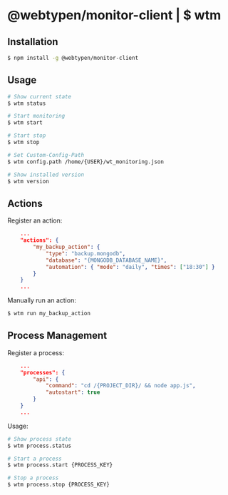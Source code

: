 # @webtypen/monitor-client | $ wtm

## Installation

```bash
$ npm install -g @webtypen/monitor-client
```

## Usage

```bash
# Show current state
$ wtm status

# Start monitoring
$ wtm start

# Start stop
$ wtm stop

# Set Custom-Config-Path
$ wtm config.path /home/{USER}/wt_monitoring.json

# Show installed version
$ wtm version
```

## Actions

Register an action:

```json
    ...
    "actions": {
        "my_backup_action": {
            "type": "backup.mongodb",
            "database": "{MONGODB_DATABASE_NAME}",
            "automation": { "mode": "daily", "times": ["18:30"] }
        }
    }
    ...
```

Manually run an action:

```bash
$ wtm run my_backup_action
```

## Process Management

Register a process:

```json
    ...
    "processes": {
        "api": {
            "command": "cd /{PROJECT_DIR}/ && node app.js",
            "autostart": true
        }
    }
    ...
```

Usage:
```bash
# Show process state
$ wtm process.status

# Start a process
$ wtm process.start {PROCESS_KEY}

# Stop a process
$ wtm process.stop {PROCESS_KEY}
```
